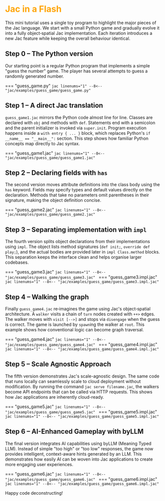 # <span style="color: orange; font-weight: bold">Jac in a Flash</span>

This mini tutorial uses a single toy program to highlight the major pieces of
the Jac language.  We start with a small Python game and gradually evolve it
into a fully object‑spatial Jac implementation.  Each iteration introduces a new
Jac feature while keeping the overall behaviour identical.

## Step&nbsp;0 – The Python version

Our starting point is a regular Python program that implements a simple "guess
the number" game.  The player has several attempts to guess a randomly generated
number.

=== "guess_game.py"
    ```jac linenums="1"
    --8<-- "jac/examples/guess_game/guess_game.py"
    ```

## Step&nbsp;1 – A direct Jac translation

`guess_game1.jac` mirrors the Python code almost line for line.  Classes are
declared with `obj` and methods with `def`.  Statements end with a semicolon and
the parent initializer is invoked via `super.init`.  Program execution happens
inside a `with entry { ... }` block, which replaces Python's
`if __name__ == "__main__":` section.  This step shows how familiar Python
concepts map directly to Jac syntax.

=== "guess_game1.jac"
    ```jac linenums="1"
    --8<-- "jac/examples/guess_game/guess_game1.jac"
    ```

## Step&nbsp;2 – Declaring fields with `has`

The second version moves attribute definitions into the class body using the
`has` keyword.  Fields may specify types and default values directly on the
declaration.  Methods that take no parameters omit parentheses in their
signature, making the object definition concise.

=== "guess_game2.jac"
    ```jac linenums="1"
    --8<-- "jac/examples/guess_game/guess_game2.jac"
    ```

## Step&nbsp;3 – Separating implementation with `impl`

The fourth version splits object declarations from their implementations using
`impl`.  The object lists method signatures (`def init;`, `override def play;`),
and the actual bodies are provided later in `impl Class.method` blocks.  This
separation keeps the interface clean and helps organise larger codebases.

=== "guess_game3.jac"
    ```jac linenums="1"
    --8<-- "jac/examples/guess_game/guess_game3.jac"
    ```
=== "guess_game3.impl.jac"
    ```jac linenums="1"
    --8<-- "jac/examples/guess_game/guess_game3.impl.jac"
    ```

## Step&nbsp;4 – Walking the graph

Finally `guess_game4.jac` re‑imagines the game using Jac's object‑spatial
architecture.  A `walker` visits a chain of `turn` nodes created with `++>`
edges.  The walker moves with `visit [-->]` and stops via `disengage` when the
guess is correct.  The game is launched by `spawn`ing the walker at `root`.
This example shows how conventional logic can become graph traversal.

=== "guess_game4.jac"
    ```jac linenums="1"
    --8<-- "jac/examples/guess_game/guess_game4.jac"
    ```
=== "guess_game4.impl.jac"
    ```jac linenums="1"
    --8<-- "jac/examples/guess_game/guess_game4.impl.jac"
    ```

## Step&nbsp;5 – Scale Agnostic Approach

The fifth version demonstrates Jac's scale-agnostic design. The same code that runs locally can seamlessly scale to cloud deployment without modification. By running the command `jac serve filename.jac`, the walkers become API endpoints that can be called via HTTP requests. This shows how Jac applications are inherently cloud-ready.

=== "guess_game5.jac"
    ```jac linenums="1"
    --8<-- "jac/examples/guess_game/guess_game5.jac"
    ```
=== "guess_game5.impl.jac"
    ```jac linenums="1"
    --8<-- "jac/examples/guess_game/guess_game5.impl.jac"
    ```

## Step&nbsp;6 – AI-Enhanced Gameplay with byLLM

The final version integrates AI capabilities using byLLM (Meaning Typed LLM). Instead of simple "too high" or "too low" responses, the game now provides intelligent, context-aware hints generated by an LLM. This demonstrates how easily AI can be woven into Jac applications to create more engaging user experiences.

=== "guess_game6.jac"
    ```jac linenums="1"
    --8<-- "jac/examples/guess_game/guess_game6.jac"
    ```
=== "guess_game6.impl.jac"
    ```jac linenums="1"
    --8<-- "jac/examples/guess_game/guess_game6.impl.jac"
    ```

Happy code deconstructing!
